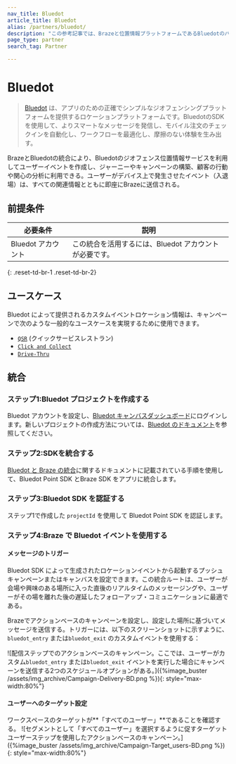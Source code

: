 ```yaml
---
nav_title: Bluedot
article_title: Bluedot
alias: /partners/bluedot/
description: "この参考記事では、Brazeと位置情報プラットフォームであるBluedotのパートナーシップについて概説し、アプリに正確でわかりやすいジオフェンシングプラットフォームを提供する。"
page_type: partner
search_tag: Partner

---
```


# Bluedot

> [Bluedot](https://bluedot.io/) は、アプリのための正確でシンプルなジオフェンシングプラットフォームを提供するロケーションプラットフォームです。BluedotのSDKを使用して、よりスマートなメッセージを発信し、モバイル注文のチェックインを自動化し、ワークフローを最適化し、摩擦のない体験を生み出す。 

BrazeとBluedotの統合により、Bluedotのジオフェンス位置情報サービスを利用してユーザーイベントを作成し、ジャーニーやキャンペーンの構築、顧客の行動や関心の分析に利用できる。ユーザーがデバイス上で発生させたイベント（入退場）は、すべての関連情報とともに即座にBrazeに送信される。 

## 前提条件

| 必要条件 | 説明 |
|---|---|
| Bluedot アカウント | この統合を活用するには、Bluedot アカウントが必要です。 |
{: .reset-td-br-1 .reset-td-br-2}

## ユースケース

Bluedot によって提供されるカスタムイベントロケーション情報は、キャンペーンで次のような一般的なユースケースを実現するために使用できます。
- [`QSR`](https://bluedot.io/solutions/quick-service-restaurants/) (クイックサービスレストラン)
- [`Click and Collect`](https://bluedot.io/solutions/click-and-collect/)
- [`Drive-Thru`](https://bluedot.io/solutions/qsr-drive-thru/) 

## 統合

### ステップ1:Bluedot プロジェクトを作成する
Bluedot アカウントを設定し、[Bluedot キャンバスダッシュボード](https://docs.bluedot.io/canvas/)にログインします。新しいプロジェクトの作成方法については、[Bluedot のドキュメント](https://docs.bluedot.io/canvas/creating-a-new-project/)を参照してください。

### ステップ2:SDKを統合する
[Bluedot と Braze の統合](https://docs.bluedot.io/integrations/braze-integration/)に関するドキュメントに記載されている手順を使用して、Bluedot Point SDK とBraze SDK をアプリに統合します。

### ステップ3:Bluedot SDK を認証する
ステップ1で作成した `projectId` を使用して Bluedot Point SDK を認証します。

### ステップ4:Braze で Bluedot イベントを使用する

#### メッセージのトリガー

Bluedot SDK によって生成されたロケーションイベントから起動するプッシュキャンペーンまたはキャンバスを設定できます。この統合ルートは、ユーザーが会場や興味のある場所に入った直後のリアルタイムのメッセージングや、ユーザーがその場を離れた後の遅延したフォローアップ・コミュニケーションに最適である。

Brazeでアクションベースのキャンペーンを設定し、設定した場所に基づいてメッセージを送信する。トリガーには、以下のスクリーンショットに示すように、`bluedot_entry` または`bluedot_exit` のカスタムイベントを使用する：

![配信ステップでのアクションベースのキャンペーン。ここでは、ユーザーがカスタム`bluedot_entry` または`bluedot_exit` イベントを実行した場合にキャンペーンを送信する2つのスケジュールオプションがある。]({%image_buster /assets/img_archive/Campaign-Delivery-BD.png %}){: style="max-width:80%"}

#### ユーザーへのターゲット設定

ワークスペースのターゲットが**「すべてのユーザー」**であることを確認する。
![セグメントとして「すべてのユーザー」を選択するように促すターゲットユーザーステップを使用したアクションベースのキャンペーン。]({%image_buster /assets/img_archive/Campaign-Target_users-BD.png %}){: style="max-width:80%"}